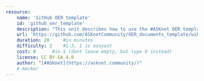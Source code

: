```yaml
---
resource:
    name: 'GitHub OER template'
    id: 'github_oer_template' 
    description: "This unit describes how to use the #ASKnet OER template repository. The template repository is for creating OER documents in GitHub."
    url: 'https://github.com/ASKnetCommunity/OER_documents_template/wiki/Creating-a-docoument-with-images-on-GitHub#1-choose-the-template-repository'
    duration: 20     #in minutes
    difficulty: 2    #1-3, 1 is easyest
    cost: 0      #in $ (dont leave empty, but type 0 instead)
    license: CC BY-SA 4.0
    author: "[#ASKnet](https://asknet.community/)"
    # marker
---
```

